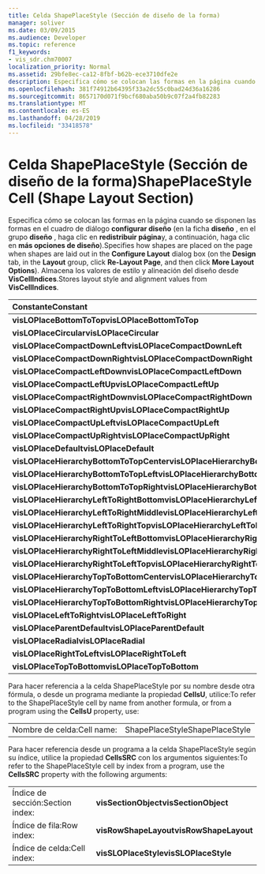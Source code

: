 ```yaml
---
title: Celda ShapePlaceStyle (Sección de diseño de la forma)
manager: soliver
ms.date: 03/09/2015
ms.audience: Developer
ms.topic: reference
f1_keywords:
- vis_sdr.chm70007
localization_priority: Normal
ms.assetid: 29bfe8ec-ca12-8fbf-b62b-ece3710dfe2e
description: Especifica cómo se colocan las formas en la página cuando se disponen las formas en el cuadro de diálogo Configurar diseño (en la ficha Diseño, en el grupo diseño, haga clic en reDistribuir página y, a continuación, haga clic en más opciones de diseño). Almacena los valores de estilo y alineación de diseño desde VisCellIndices.
ms.openlocfilehash: 381f74912b64395f33a2dc55c0bad24d36a16286
ms.sourcegitcommit: 8657170d071f9bcf680aba50b9c07f2a4fb82283
ms.translationtype: MT
ms.contentlocale: es-ES
ms.lasthandoff: 04/28/2019
ms.locfileid: "33418578"
---
```

# <a name="shapeplacestyle-cell-shape-layout-section"></a><span data-ttu-id="7a44a-104">Celda ShapePlaceStyle (Sección de diseño de la forma)</span><span class="sxs-lookup"><span data-stu-id="7a44a-104">ShapePlaceStyle Cell (Shape Layout Section)</span></span>

<span data-ttu-id="7a44a-105">Especifica cómo se colocan las formas en la página cuando se disponen las formas en el cuadro de diálogo **configurar diseño** (en la ficha **diseño** , en el grupo **diseño** , haga clic en **redistribuir página**y, a continuación, haga clic en **más opciones de diseño**).</span><span class="sxs-lookup"><span data-stu-id="7a44a-105">Specifies how shapes are placed on the page when shapes are laid out in the **Configure Layout** dialog box (on the **Design** tab, in the **Layout** group, click **Re-Layout Page**, and then click **More Layout Options**).</span></span> <span data-ttu-id="7a44a-106">Almacena los valores de estilo y alineación del diseño desde **VisCellIndices**.</span><span class="sxs-lookup"><span data-stu-id="7a44a-106">Stores layout style and alignment values from **VisCellIndices**.</span></span> 
  
|<span data-ttu-id="7a44a-107">**Constante**</span><span class="sxs-lookup"><span data-stu-id="7a44a-107">**Constant**</span></span>|<span data-ttu-id="7a44a-108">**Valor**</span><span class="sxs-lookup"><span data-stu-id="7a44a-108">**Value**</span></span>|
|:-----|:-----|
|<span data-ttu-id="7a44a-109">**visLOPlaceBottomToTop**</span><span class="sxs-lookup"><span data-stu-id="7a44a-109">**visLOPlaceBottomToTop**</span></span> <br/> |<span data-ttu-id="7a44a-110">4 </span><span class="sxs-lookup"><span data-stu-id="7a44a-110">4</span></span>  <br/> |
|<span data-ttu-id="7a44a-111">**visLOPlaceCircular**</span><span class="sxs-lookup"><span data-stu-id="7a44a-111">**visLOPlaceCircular**</span></span> <br/> |<span data-ttu-id="7a44a-112">6 </span><span class="sxs-lookup"><span data-stu-id="7a44a-112">6</span></span>  <br/> |
|<span data-ttu-id="7a44a-113">**visLOPlaceCompactDownLeft**</span><span class="sxs-lookup"><span data-stu-id="7a44a-113">**visLOPlaceCompactDownLeft**</span></span> <br/> |<span data-ttu-id="7a44a-114">14 </span><span class="sxs-lookup"><span data-stu-id="7a44a-114">14</span></span>  <br/> |
|<span data-ttu-id="7a44a-115">**visLOPlaceCompactDownRight**</span><span class="sxs-lookup"><span data-stu-id="7a44a-115">**visLOPlaceCompactDownRight**</span></span> <br/> |<span data-ttu-id="7a44a-116">7 </span><span class="sxs-lookup"><span data-stu-id="7a44a-116">7</span></span>  <br/> |
|<span data-ttu-id="7a44a-117">**visLOPlaceCompactLeftDown**</span><span class="sxs-lookup"><span data-stu-id="7a44a-117">**visLOPlaceCompactLeftDown**</span></span> <br/> |<span data-ttu-id="7a44a-118">13 </span><span class="sxs-lookup"><span data-stu-id="7a44a-118">13</span></span>  <br/> |
|<span data-ttu-id="7a44a-119">**visLOPlaceCompactLeftUp**</span><span class="sxs-lookup"><span data-stu-id="7a44a-119">**visLOPlaceCompactLeftUp**</span></span> <br/> |<span data-ttu-id="7a44a-120">12</span><span class="sxs-lookup"><span data-stu-id="7a44a-120">12</span></span>  <br/> |
|<span data-ttu-id="7a44a-121">**visLOPlaceCompactRightDown**</span><span class="sxs-lookup"><span data-stu-id="7a44a-121">**visLOPlaceCompactRightDown**</span></span> <br/> |<span data-ttu-id="7a44a-122">8 </span><span class="sxs-lookup"><span data-stu-id="7a44a-122">8</span></span>  <br/> |
|<span data-ttu-id="7a44a-123">**visLOPlaceCompactRightUp**</span><span class="sxs-lookup"><span data-stu-id="7a44a-123">**visLOPlaceCompactRightUp**</span></span> <br/> |<span data-ttu-id="7a44a-124">9 </span><span class="sxs-lookup"><span data-stu-id="7a44a-124">9</span></span>  <br/> |
|<span data-ttu-id="7a44a-125">**visLOPlaceCompactUpLeft**</span><span class="sxs-lookup"><span data-stu-id="7a44a-125">**visLOPlaceCompactUpLeft**</span></span> <br/> |<span data-ttu-id="7a44a-126">11 </span><span class="sxs-lookup"><span data-stu-id="7a44a-126">11</span></span>  <br/> |
|<span data-ttu-id="7a44a-127">**visLOPlaceCompactUpRight**</span><span class="sxs-lookup"><span data-stu-id="7a44a-127">**visLOPlaceCompactUpRight**</span></span> <br/> |<span data-ttu-id="7a44a-128">10 </span><span class="sxs-lookup"><span data-stu-id="7a44a-128">10</span></span>  <br/> |
|<span data-ttu-id="7a44a-129">**visLOPlaceDefault**</span><span class="sxs-lookup"><span data-stu-id="7a44a-129">**visLOPlaceDefault**</span></span> <br/> |<span data-ttu-id="7a44a-130">comprendi</span><span class="sxs-lookup"><span data-stu-id="7a44a-130">0</span></span>  <br/> |
|<span data-ttu-id="7a44a-131">**visLOPlaceHierarchyBottomToTopCenter**</span><span class="sxs-lookup"><span data-stu-id="7a44a-131">**visLOPlaceHierarchyBottomToTopCenter**</span></span> <br/> |<span data-ttu-id="7a44a-132">20</span><span class="sxs-lookup"><span data-stu-id="7a44a-132">20</span></span>  <br/> |
|<span data-ttu-id="7a44a-133">**visLOPlaceHierarchyBottomToTopLeft**</span><span class="sxs-lookup"><span data-stu-id="7a44a-133">**visLOPlaceHierarchyBottomToTopLeft**</span></span> <br/> |<span data-ttu-id="7a44a-134">18</span><span class="sxs-lookup"><span data-stu-id="7a44a-134">19</span></span>  <br/> |
|<span data-ttu-id="7a44a-135">**visLOPlaceHierarchyBottomToTopRight**</span><span class="sxs-lookup"><span data-stu-id="7a44a-135">**visLOPlaceHierarchyBottomToTopRight**</span></span> <br/> |<span data-ttu-id="7a44a-136">21</span><span class="sxs-lookup"><span data-stu-id="7a44a-136">21</span></span>  <br/> |
|<span data-ttu-id="7a44a-137">**visLOPlaceHierarchyLeftToRightBottom**</span><span class="sxs-lookup"><span data-stu-id="7a44a-137">**visLOPlaceHierarchyLeftToRightBottom**</span></span> <br/> |<span data-ttu-id="7a44a-138">apartado</span><span class="sxs-lookup"><span data-stu-id="7a44a-138">24</span></span>  <br/> |
|<span data-ttu-id="7a44a-139">**visLOPlaceHierarchyLeftToRightMiddle**</span><span class="sxs-lookup"><span data-stu-id="7a44a-139">**visLOPlaceHierarchyLeftToRightMiddle**</span></span> <br/> |<span data-ttu-id="7a44a-140">veintitrés</span><span class="sxs-lookup"><span data-stu-id="7a44a-140">23</span></span>  <br/> |
|<span data-ttu-id="7a44a-141">**visLOPlaceHierarchyLeftToRightTop**</span><span class="sxs-lookup"><span data-stu-id="7a44a-141">**visLOPlaceHierarchyLeftToRightTop**</span></span> <br/> |<span data-ttu-id="7a44a-142">22</span><span class="sxs-lookup"><span data-stu-id="7a44a-142">22</span></span>  <br/> |
|<span data-ttu-id="7a44a-143">**visLOPlaceHierarchyRightToLeftBottom**</span><span class="sxs-lookup"><span data-stu-id="7a44a-143">**visLOPlaceHierarchyRightToLeftBottom**</span></span> <br/> |<span data-ttu-id="7a44a-144">,27</span><span class="sxs-lookup"><span data-stu-id="7a44a-144">27</span></span>  <br/> |
|<span data-ttu-id="7a44a-145">**visLOPlaceHierarchyRightToLeftMiddle**</span><span class="sxs-lookup"><span data-stu-id="7a44a-145">**visLOPlaceHierarchyRightToLeftMiddle**</span></span> <br/> |<span data-ttu-id="7a44a-146">apartado</span><span class="sxs-lookup"><span data-stu-id="7a44a-146">26</span></span>  <br/> |
|<span data-ttu-id="7a44a-147">**visLOPlaceHierarchyRightToLeftTop**</span><span class="sxs-lookup"><span data-stu-id="7a44a-147">**visLOPlaceHierarchyRightToLeftTop**</span></span> <br/> |<span data-ttu-id="7a44a-148">IVA</span><span class="sxs-lookup"><span data-stu-id="7a44a-148">25</span></span>  <br/> |
|<span data-ttu-id="7a44a-149">**visLOPlaceHierarchyTopToBottomCenter**</span><span class="sxs-lookup"><span data-stu-id="7a44a-149">**visLOPlaceHierarchyTopToBottomCenter**</span></span> <br/> |<span data-ttu-id="7a44a-150">17 </span><span class="sxs-lookup"><span data-stu-id="7a44a-150">17</span></span>  <br/> |
|<span data-ttu-id="7a44a-151">**visLOPlaceHierarchyTopToBottomLeft**</span><span class="sxs-lookup"><span data-stu-id="7a44a-151">**visLOPlaceHierarchyTopToBottomLeft**</span></span> <br/> |<span data-ttu-id="7a44a-152">16 </span><span class="sxs-lookup"><span data-stu-id="7a44a-152">16</span></span>  <br/> |
|<span data-ttu-id="7a44a-153">**visLOPlaceHierarchyTopToBottomRight**</span><span class="sxs-lookup"><span data-stu-id="7a44a-153">**visLOPlaceHierarchyTopToBottomRight**</span></span> <br/> |<span data-ttu-id="7a44a-154">18 </span><span class="sxs-lookup"><span data-stu-id="7a44a-154">18</span></span>  <br/> |
|<span data-ttu-id="7a44a-155">**visLOPlaceLeftToRight**</span><span class="sxs-lookup"><span data-stu-id="7a44a-155">**visLOPlaceLeftToRight**</span></span> <br/> |<span data-ttu-id="7a44a-156">segundo</span><span class="sxs-lookup"><span data-stu-id="7a44a-156">2</span></span>  <br/> |
|<span data-ttu-id="7a44a-157">**visLOPlaceParentDefault**</span><span class="sxs-lookup"><span data-stu-id="7a44a-157">**visLOPlaceParentDefault**</span></span> <br/> |<span data-ttu-id="7a44a-158">15 </span><span class="sxs-lookup"><span data-stu-id="7a44a-158">15</span></span>  <br/> |
|<span data-ttu-id="7a44a-159">**visLOPlaceRadial**</span><span class="sxs-lookup"><span data-stu-id="7a44a-159">**visLOPlaceRadial**</span></span> <br/> |<span data-ttu-id="7a44a-160">3</span><span class="sxs-lookup"><span data-stu-id="7a44a-160">3</span></span>  <br/> |
|<span data-ttu-id="7a44a-161">**visLOPlaceRightToLeft**</span><span class="sxs-lookup"><span data-stu-id="7a44a-161">**visLOPlaceRightToLeft**</span></span> <br/> |<span data-ttu-id="7a44a-162">5 </span><span class="sxs-lookup"><span data-stu-id="7a44a-162">5</span></span>  <br/> |
|<span data-ttu-id="7a44a-163">**visLOPlaceTopToBottom**</span><span class="sxs-lookup"><span data-stu-id="7a44a-163">**visLOPlaceTopToBottom**</span></span> <br/> |<span data-ttu-id="7a44a-164">1</span><span class="sxs-lookup"><span data-stu-id="7a44a-164">1</span></span>  <br/> |
   
<span data-ttu-id="7a44a-165">Para hacer referencia a la celda ShapePlaceStyle por su nombre desde otra fórmula, o desde un programa mediante la propiedad **CellsU**, utilice:</span><span class="sxs-lookup"><span data-stu-id="7a44a-165">To refer to the ShapePlaceStyle cell by name from another formula, or from a program using the **CellsU** property, use:</span></span> 
  
|||
|:-----|:-----|
|<span data-ttu-id="7a44a-166">Nombre de celda:</span><span class="sxs-lookup"><span data-stu-id="7a44a-166">Cell name:</span></span>  <br/> |<span data-ttu-id="7a44a-167">ShapePlaceStyle</span><span class="sxs-lookup"><span data-stu-id="7a44a-167">ShapePlaceStyle</span></span>  <br/> |
   
<span data-ttu-id="7a44a-168">Para hacer referencia desde un programa a la celda ShapePlaceStyle según su índice, utilice la propiedad **CellsSRC** con los argumentos siguientes:</span><span class="sxs-lookup"><span data-stu-id="7a44a-168">To refer to the ShapePlaceStyle cell by index from a program, use the **CellsSRC** property with the following arguments:</span></span> 
  
|||
|:-----|:-----|
|<span data-ttu-id="7a44a-169">Índice de sección:</span><span class="sxs-lookup"><span data-stu-id="7a44a-169">Section index:</span></span>  <br/> |<span data-ttu-id="7a44a-170">**visSectionObject**</span><span class="sxs-lookup"><span data-stu-id="7a44a-170">**visSectionObject**</span></span> <br/> |
|<span data-ttu-id="7a44a-171">Índice de fila:</span><span class="sxs-lookup"><span data-stu-id="7a44a-171">Row index:</span></span>  <br/> |<span data-ttu-id="7a44a-172">**visRowShapeLayout**</span><span class="sxs-lookup"><span data-stu-id="7a44a-172">**visRowShapeLayout**</span></span> <br/> |
|<span data-ttu-id="7a44a-173">Índice de celda:</span><span class="sxs-lookup"><span data-stu-id="7a44a-173">Cell index:</span></span>  <br/> |<span data-ttu-id="7a44a-174">**visSLOPlaceStyle**</span><span class="sxs-lookup"><span data-stu-id="7a44a-174">**visSLOPlaceStyle**</span></span> <br/> |
   

